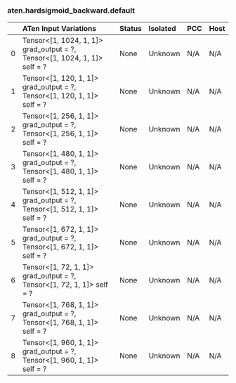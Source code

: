 ### aten.hardsigmoid_backward.default
|    | ATen Input Variations                                                        | Status   | Isolated   | PCC   | Host   |
|---:|:-----------------------------------------------------------------------------|:---------|:-----------|:------|:-------|
|  0 | Tensor<[1, 1024, 1, 1]> grad_output = ?,<br>Tensor<[1, 1024, 1, 1]> self = ? | None     | Unknown    | N/A   | N/A    |
|  1 | Tensor<[1, 120, 1, 1]> grad_output = ?,<br>Tensor<[1, 120, 1, 1]> self = ?   | None     | Unknown    | N/A   | N/A    |
|  2 | Tensor<[1, 256, 1, 1]> grad_output = ?,<br>Tensor<[1, 256, 1, 1]> self = ?   | None     | Unknown    | N/A   | N/A    |
|  3 | Tensor<[1, 480, 1, 1]> grad_output = ?,<br>Tensor<[1, 480, 1, 1]> self = ?   | None     | Unknown    | N/A   | N/A    |
|  4 | Tensor<[1, 512, 1, 1]> grad_output = ?,<br>Tensor<[1, 512, 1, 1]> self = ?   | None     | Unknown    | N/A   | N/A    |
|  5 | Tensor<[1, 672, 1, 1]> grad_output = ?,<br>Tensor<[1, 672, 1, 1]> self = ?   | None     | Unknown    | N/A   | N/A    |
|  6 | Tensor<[1, 72, 1, 1]> grad_output = ?,<br>Tensor<[1, 72, 1, 1]> self = ?     | None     | Unknown    | N/A   | N/A    |
|  7 | Tensor<[1, 768, 1, 1]> grad_output = ?,<br>Tensor<[1, 768, 1, 1]> self = ?   | None     | Unknown    | N/A   | N/A    |
|  8 | Tensor<[1, 960, 1, 1]> grad_output = ?,<br>Tensor<[1, 960, 1, 1]> self = ?   | None     | Unknown    | N/A   | N/A    |

